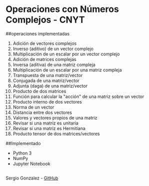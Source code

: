 # Operaciones con Números Complejos - CNYT


##operaciones implementadas

1. Adición de vectores complejos
2. Inverso (aditivo) de un vector complejo
3. Multiplicación de un escalar por un vector complejo
4. Adición de matrices complejas
5. Inversa (aditiva) de una matriz compleja
6. Multiplicación de un escalar por una matriz compleja
7. Transpuesta de una matriz/vector
8. Conjugada de una matriz/vector
9. Adjunta (daga) de una matriz/vector
10. Producto de dos matrices
11. Función para calcular la "acción" de una matriz sobre un vector
12. Producto interno de dos vectores
13. Norma de un vector
14. Distancia entre dos vectores
15. Valores y vectores propios de una matriz
16. Revisar si una matriz es unitaria
17. Revisar si una matriz es Hermitiana
18. Producto tensor de dos matrices/vectores

##Implementado

- Python 3
- NumPy
- Jupyter Notebook

##

Sergio Gonzalez - [GitHub](https://github.com/Sergg2207)
